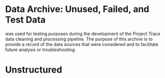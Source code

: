 # Data Archive: Unused, Failed, and Test Data
was used for testing purposes during the development of the Project Trace data cleaning and processing pipeline. The purpose of this archive is to provide a record of the data sources that were considered and to facilitate future analysis or troubleshooting.

# Unstructured
